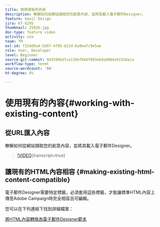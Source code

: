 ```yaml
---
title: 使用現有的內容
description: 瞭解如何從網站擷取您的創意內容，並將其載入電子郵件Designer。
feature: Email Design
jira: KT-6295
thumbnail: 25926.jpg
doc-type: feature video
activity: use
team: TM
exl-id: f25dd9a4-5d97-4f95-b21d-6a9eafc9e5ae
role: User, Developer
level: Beginner
source-git-commit: 943599bd7ce139ef846f093ebda9084a91550aca
workflow-type: tm+mt
source-wordcount: '94'
ht-degree: 8%

---
```


# 使用現有的內容{#working-with-existing-content}

## 從URL匯入內容

瞭解如何從網站擷取您的創意內容，並將其載入電子郵件Designer。

>[!VIDEO](https://video.tv.adobe.com/v/25926?learn=on){transcript=true}

## 讓現有的HTML內容相容 {#making-existing-html-content-compatible}

電子郵件Designer需要特定標籤，必須套用這些標籤，才能讓標準HTML內容上傳至Adobe Campaign時完全相容且可編輯。

您可以在下列連結下找到詳細檔案：

[將HTML內容轉換為電子郵件Designer範本](https://experienceleague.adobe.com/docs/campaign-standard/using/designing-content/building-email-content/using-existing-content.html?lang=en)
